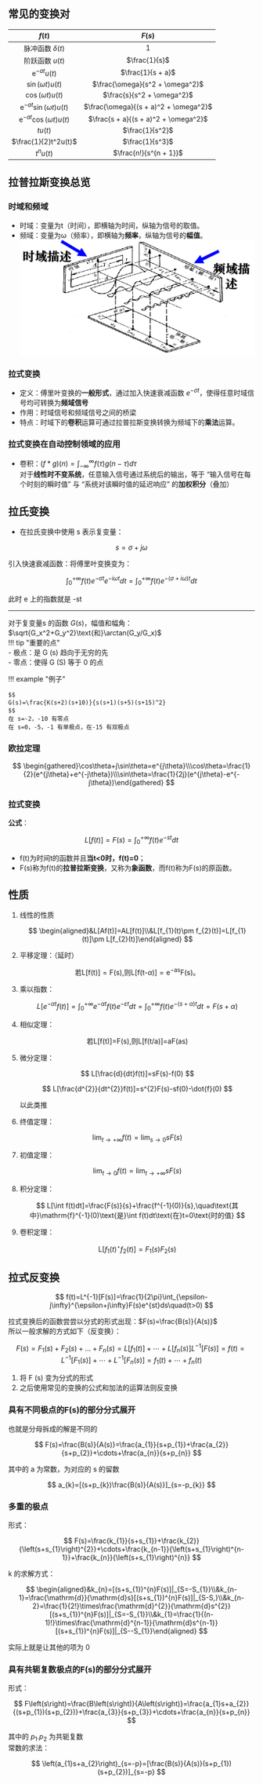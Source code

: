 ## 常见的变换对  

|               $f(t)$               |                $F(s)$                 |
| :--------------------------------: | :-----------------------------------: |
|          脉冲函数 $\delta(t)$          |                  $1$                  |
|            阶跃函数 $u(t)$             |             $\frac{1}{s}$             |
|        $\text{e}^{-at}u(t)$        |           $\frac{1}{s + a}$           |
|        $\sin(\omega t)u(t)$        |    $\frac{\omega}{s^2 + \omega^2}$    |
|        $\cos(\omega t)u(t)$        |      $\frac{s}{s^2 + \omega^2}$       |
| $\text{e}^{-at}\sin(\omega t)u(t)$ | $\frac{\omega}{(s + a)^2 + \omega^2}$ |
| $\text{e}^{-at}\cos(\omega t)u(t)$ | $\frac{s + a}{(s + a)^2 + \omega^2}$  |
|              $tu(t)$               |            $\frac{1}{s^2}$            |
|        $\frac{1}{2}t^2u(t)$        |            $\frac{1}{s^3}$            |
|             $t^nu(t)$              |        $\frac{n!}{s^{n + 1}}$         |

## 拉普拉斯变换总览  
### 时域和频域  
- 时域：变量为t（时间），即横轴为时间，纵轴为信号的取值。
- 频域：变量为ω（频率），即横轴为**频率**，纵轴为信号的**幅值**。  
![](png/Pasted%20image%2020250920134002.png)  

### 拉式变换  
- 定义：傅里叶变换的**一般形式**，通过加入快速衰减函数 $e^{−σt}$，使得任意时域信号均可转换为**频域信号**
- 作用：时域信号和频域信号之间的桥梁
- 特点：时域下的**卷积**运算可通过拉普拉斯变换转换为频域下的**乘法**运算。

### 拉式变换在自动控制领域的应用  
- 卷积：$(f*g)(n)=\int_{-\infty}^\infty f(\tau)g(n-\tau)d\tau$  
对于**线性时不变系统**，任意输入信号通过系统后的输出，等于 “输入信号在每个时刻的瞬时值” 与 “系统对该瞬时值的延迟响应” 的**加权积分**（叠加）  

## 拉氏变换  
- 在拉氏变换中使用 s 表示复变量：

$$
s=\sigma+j\omega
$$

引入快速衰减函数：将傅里叶变换变为：  

$$
\int_0^{+\infty}f(t)e^{-\sigma t}e^{-i\omega t}dt=\int_0^{+\infty}f(t)e^{-(\sigma+i\omega)t}dt
$$

此时 e 上的指数就是 -st  

---
对于复变量s 的函数 $G(s)$，幅值和幅角：$\sqrt{G_x^2+G_y^2}\text{和}\arctan(G_y/G_x)$  
!!! tip "重要的点"  
    - 极点：是 G (s) 趋向于无穷的先  
    - 零点：使得 G (S) 等于 0 的点

!!! example "例子"    

    $$  
    G(s)=\frac{K(s+2)(s+10)}{s(s+1)(s+5)(s+15)^2}  
    $$
    在 s=-2，-10 有零点  
    在 s=0，-5，-1 有单极点，在-15 有双极点  

### 欧拉定理  

$$
\begin{gathered}\cos\theta+j\sin\theta=e^{j\theta}\\\cos\theta=\frac{1}{2}(e^{j\theta}+e^{-j\theta})\\\sin\theta=\frac{1}{2j}(e^{j\theta}-e^{-j\theta})\end{gathered}
$$

### 拉式变换  
**公式**：  

$$
L[f(t)]=F(s)=\int_{0}^{+\infty}f(t)e^{-st}dt
$$

- f(t)为时间t的函数并且**当t<0时，f(t)=0**；
- F(s)称为f(t)的**拉普拉斯变换**，又称为**象函数**，而f(t)称为F(s)的原函数。

## 性质  
1. 线性的性质

    $$
    \begin{aligned}&L[Af(t)]=AL[f(t)]\\&L[f_{1}(t)\pm f_{2}(t)]=L[f_{1}(t)]\pm L[f_{2}(t)]\end{aligned}
    $$

2. 平移定理：（延时）

    $$
    \text{若}\mathrm{L[f(t)]=F(s),}\text{则L[f(t-}\alpha)\mathrm{]=e^{-as}F(s)。}
    $$

3. 乘以指数：

    $$
    L[e^{-\alpha t}f(t)]=\int_{0}^{+\infty}e^{-\alpha t}f(t)e^{-\varepsilon t}dt=\int_{0}^{+\infty}f(t)e^{-(s+\alpha)t}dt=F(s+\alpha)
    $$

4. 相似定理：

    $$
    \text{若L[f(t)]=F(s),则L[f(t/a)]=aF(as)}
    $$

5. 微分定理：

    $$
    L[\frac{d}{dt}f(t)]=sF(s)-f(0)
    $$

    $$
    L[\frac{d^{2}}{dt^{2}}f(t)]=s^{2}F(s)-sf(0)-\dot{f}(0)
    $$

    以此类推  
6. 终值定理：

    $$
    \lim_{t\to+\infty}f(t)=\lim_{s\to0}sF(s)
    $$

7. 初值定理：

    $$
    \lim_{t\to0}f\left(t\right)=\lim_{t\to+\infty}sF\left(s\right)
    $$

8. 积分定理：

    $$
    L[\int f(t)dt]=\frac{F(s)}{s}+\frac{f^{-1}(0)}{s},\quad\text{其中}\mathrm{f}^{-1}(0)\text{是}\int f(t)dt\text{在}t=0\text{时的值}
    $$

9. 卷积定理：

    $$
    \mathrm{L}[f_{1}(t)^{\star}f_{2}(t)]=F_{1}(s)F_{2}(s)
    $$

## 拉式反变换  

$$
f(t)=L^{-1}[F(s)]=\frac{1}{2\pi}\int_{\epsilon-j\infty}^{\epsilon+j\infty}F(s)e^{st}ds\quad(t>0)
$$

拉式变换后的函数尝尝以分式的形式出现：$F(s)=\frac{B(s)}{A(s)}$  
所以一般求解的方式如下（反变换）：  

$$
F(s)=F_{1}(s)+F_{2}(s)+...+F_{n}(s)=L\left[f_{1}(t)\right]+\cdots+L[f_{n}(s)]L^{-1}[F(s)]=f(t)=L^{-1}[F_{1}(s)]+\cdots+L^{-1}[F_{n}(s)]=f_{1}(t)+\cdots+f_{n}(t)
$$

1. 将 F (s) 变为分式的形式
2. 之后使用常见的变换的公式和加法的运算法则反变换

### 具有不同极点的F(s)的部分分式展开  
也就是分母拆成的解是不同的  

$$
F(s)=\frac{B(s)}{A(s)}=\frac{a_{1}}{s+p_{1}}+\frac{a_{2}}{s+p_{2}}+\cdots+\frac{a_{n}}{s+p_{n}}
$$

其中的 a 为常数，为对应的 s 的留数

$$
a_{k}=[(s+p_{k})\frac{B(s)}{A(s)}]_{s=-p_{k}}
$$

### 多重的极点  
形式：  

$$
F(s)=\frac{k_{1}}{s+s_{1}}+\frac{k_{2}}{\left(s+s_{1}\right)^{2}}+\cdots+\frac{k_{n-1}}{\left(s+s_{1}\right)^{n-1}}+\frac{k_{n}}{\left(s+s_{1}\right)^{n}}
$$

k 的求解方式：  

$$
\begin{aligned}&k_{n}=[(s+s_{1})^{n}F(s)]|_{S=-S_{1}}\\&k_{n-1}=\frac{\mathrm{d}}{\mathrm{d}s}[(s+s_{1})^{n}F(s)]|_{S-S,}\\&k_{n-2}=\frac{1}{2!}\times\frac{\mathrm{d}^{2}}{\mathrm{d}s^{2}}[(s+s_{1})^{n}F(s)]|_{S=-S_{1}}\\&k_{1}=\frac{1}{(n-1)!}\times\frac{\mathrm{d}^{n-1}}{\mathrm{d}s^{n-1}}[(s+s_{1})^{n}F(s)]|_{S--S_{1}}\end{aligned}
$$

实际上就是让其他的项为 0  

### 具有共轭复数极点的F(s)的部分分式展开
形式：  

$$
F\left(s\right)=\frac{B\left(s\right)}{A\left(s\right)}=\frac{a_{1}s+a_{2}}{(s+p_{1})(s+p_{2})}+\frac{a_{3}}{s+p_{3}}+\cdots+\frac{a_{n}}{s+p_{n}}
$$

其中的 $p_1.p_2$ 为共轭复数  
常数的求法：  

$$
\left(a_{1}s+a_{2}\right)_{s=-p}=[\frac{B(s)}{A(s)}(s+p_{1})(s+p_{2})]_{s=-p}
$$